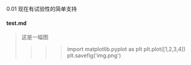 0.01 现在有试验性的简单支持

#### test.md

>	这是一幅图
>
>	>>> import matplotlib.pyplot as plt
>	>>> plt.plot([1,2,3,4])
>	>>> plt.savefig('img.png')
